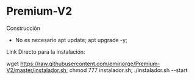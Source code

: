 # Premium-V2
Construcción

* No es necesario
apt update; apt upgrade -y; 

Link Directo para la instalación:

wget https://raw.githubusercontent.com/emirjorge/Premium-V2/master/instalador.sh; chmod 777 instalador.sh; ./instalador.sh --start
